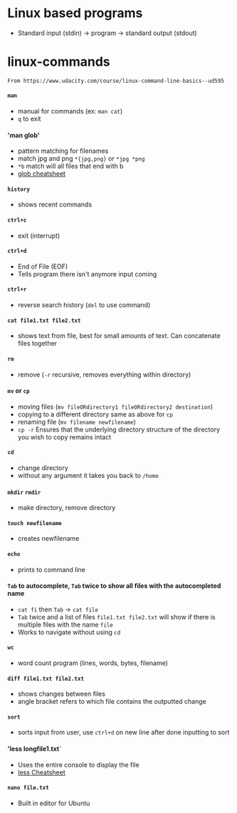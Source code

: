# Linux based programs
  - Standard input (stdin) -> program -> standard output (stdout)

# linux-commands
    From https://www.udacity.com/course/linux-command-line-basics--ud595

#### `man`
  - manual for commands (ex: `man cat`)
  - `q` to exit

#### 'man glob'
  - pattern matching for filenames
  - match jpg and png `*{jpg,png}` or `*jpg *png`
  - `*b` match will all files that end with b
  - [glob cheatsheet](https://github.com/begin/globbing/blob/master/cheatsheet.md)

#### `history`
  - shows recent commands

#### `ctrl+c`
  - exit (interrupt)

#### `ctrl+d`
  - End of File (EOF)
  - Tells program there isn't anymore input coming

#### `ctrl+r`
  - reverse search history (`del` to use command)

#### `cat file1.txt file2.txt`
  - shows text from file, best for small amounts of text. Can concatenate files together

#### `rm`
  - remove (`-r` recursive, removes everything within directory)

#### `mv` or `cp`
  - moving files (`mv fileORdirectory1 fileORdirectory2 destination`)
  - copying to a different directory same as above for `cp`
  - renaming file (`mv filename newfilename`)
  - `cp -r` Ensures that the underlying directory structure of the directory you wish to copy remains intact

#### `cd`
  - change directory
  - without any argument it takes you back to `/home`

#### `mkdir` `rmdir`
  - make directory, remove directory

#### `touch newfilename`
  - creates newfilename

#### `echo`
  - prints to command line

#### `Tab` to autocomplete, `Tab` twice to show all files with the autocompleted name
  - `cat fi` then `Tab` -> `cat file`
  - `Tab` twice and a list of files `file1.txt file2.txt` will show if there is multiple files with the name `file`
  - Works to navigate without using `cd`

#### `wc`
  - word count program (lines, words, bytes, filename)

#### `diff file1.txt file2.txt`
  - shows changes between files
  - angle bracket refers to which file contains the outputted change

#### `sort`
  - sorts input from user, use `ctrl+d` on new line after done inputting to sort

#### 'less longfile1.txt`
  - Uses the entire console to display the file
  - [less Cheatsheet](http://sheet.shiar.nl/less)

#### `nano file.txt`
  - Built in editor for Ubuntu